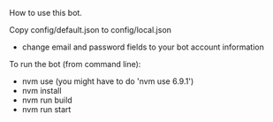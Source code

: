 How to use this bot.

Copy config/default.json to config/local.json
- change email and password fields to your bot account information


To run the bot (from command line):
- nvm use (you might have to do 'nvm use 6.9.1')
- nvm install
- nvm run build
- nvm run start
